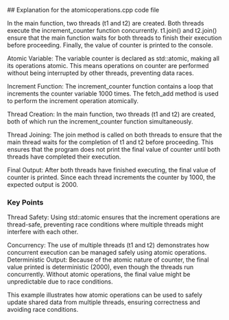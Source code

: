 ## Explanation for the atomicoperations.cpp code file

In the main function, two threads (t1 and t2) are created. Both threads execute the increment_counter function concurrently.
t1.join() and t2.join() ensure that the main function waits for both threads to finish their execution before proceeding.
Finally, the value of counter is printed to the console.

Atomic Variable: The variable counter is declared as std::atomic<int>, making all its operations atomic. This means operations on counter are performed without being interrupted by other threads, preventing data races.

Increment Function: The increment_counter function contains a loop that increments the counter variable 1000 times. The fetch_add method is used to perform the increment operation atomically.

Thread Creation: In the main function, two threads (t1 and t2) are created, both of which run the increment_counter function simultaneously.

Thread Joining: The join method is called on both threads to ensure that the main thread waits for the completion of t1 and t2 before proceeding. This ensures that the program does not print the final value of counter until both threads have completed their execution.

Final Output: After both threads have finished executing, the final value of counter is printed. Since each thread increments the counter by 1000, the expected output is 2000.

### Key Points

Thread Safety: Using std::atomic ensures that the increment operations are thread-safe, preventing race conditions where multiple threads might interfere with each other.

Concurrency: The use of multiple threads (t1 and t2) demonstrates how concurrent execution can be managed safely using atomic operations.
Deterministic Output: Because of the atomic nature of counter, the final value printed is deterministic (2000), even though the threads run concurrently. Without atomic operations, the final value might be unpredictable due to race conditions.

This example illustrates how atomic operations can be used to safely update shared data from multiple threads, ensuring correctness and avoiding race conditions.